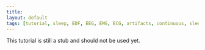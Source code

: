 ```yaml
---
title:
layout: default
tags: [tutorial, sleep, EDF, EEG, EMG, ECG, artifacts, continuous, sleep-spindles, slow-waves]
---
```


<div class="warning">
This tutorial is still a stub and should not be used yet.</div>
